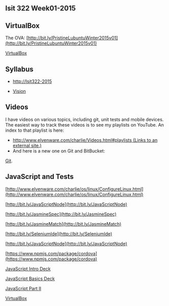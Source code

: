 ## Isit 322 Week01-2015
## **VirtualBox**

The OVA: [http://bit.ly/PristineLubuntuWinter2015v01](http://bit.ly/PristineLubuntuWinter2015v01)

[VirtualBox](http://bit.ly/1at2JZ2)

## **Syllabus**

*   [<span id="docs-internal-guid-7acf891f-c68b-20a9-0ca5-6d7384611912">http://Isit322-2015</span>](http://bit.ly/Isit322-2015)

*   [Vision](http://elvenware.com/charlie/books/CloudNotes/Isit322/Vision.html)

## Videos

I have videos on various topics, including git, unit tests and mobile devices. The easiest way to track these videos is to see my playlists on YouTube. An index to that playlist is here:

*   [http://www.elvenware.com/charlie/Videos.html#playlists<span class="screenreader-only"> (Links to an external site.)</span>](http://www.elvenware.com/charlie/Videos.html#playlists)
*   And here is a new one on Git and BitBucket:

[Git](http://youtu.be/HCoC3FbdcQk).

## **JavaScript and Tests**

[http://www.elvenware.com/charlie/os/linux/ConfigureLinux.html](http://www.elvenware.com/charlie/os/linux/ConfigureLinux.html)

[http://bit.ly/JavaScriptNode](http://bit.ly/JavaScriptNode)

[http://bit.ly/JasmineSpec](http://bit.ly/JasmineSpec)

[http://bit.ly/JasmineMatch](http://bit.ly/JasmineMatch)

[http://bit.ly/SeleniumIde](http://bit.ly/SeleniumIde)

[http://bit.ly/JavaScriptNode](http://bit.ly/JavaScriptNode)

[https://www.npmjs.com/package/cordova](https://www.npmjs.com/package/cordova)

[JavaScript Intro Deck](http://bit.ly/1ilT1tk)

[JavaScript Basics Deck](http://bit.ly/OPDg3s)

[JavaScript Part II](http://bit.ly/JavaScriptPartII)

[VirtualBox](http://bit.ly/1at2JZ2)
